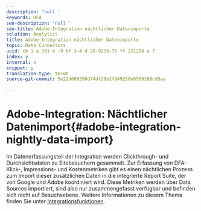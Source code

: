 ```yaml
---
description: 'null '
keywords: DFA
seo-description: 'null '
seo-title: Adobe-Integration nächtlicher Datenimporte
solution: Analytics
title: Adobe-Integration nächtlicher Datenimporte
topic: Data Connectors
uuid: cb 1 a 331 b -9 bf 3-4 d 20-9233-75 ff 231280 a 7
index: y
internal: n
snippet: y
translation-type: tm+mt
source-git-commit: 5e22d080398d74df29b1f849258e6500168cd5aa

---
```



# Adobe-Integration: Nächtlicher Datenimport{#adobe-integration-nightly-data-import}

Im Datenerfassungsteil der Integration werden Clickthrough- und Durchsichtsdaten zu Sitebesuchern gesammelt. Zur Erfassung von DFA-Klick-, Impressions- und Kostenmetriken gibt es einen nächtlichen Prozess zum Import dieser zusätzlichen Daten in die integrierte Report Suite, der von Google und Adobe koordiniert wird. Diese Metriken werden über Data Sources importiert, sind also nur zusammengefasst verfügbar und befinden sich nicht auf Besuchsebene. Weitere Informationen zu diesem Thema finden Sie unter [Integrationsfunktionen](../dfa-data-connector-analytics/dfa-integration-features.md#concept-ff93289d1662410e98f62c200394b3e3).

